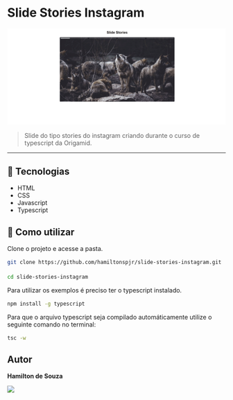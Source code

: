 # Slide Stories Instagram

<img src="./assets/demo.gif" alt="Demonstração do projeto sendo executado.">

> Slide do tipo stories do instagram criando durante o curso de typescript da Origamid.

<hr>

## 🧪 Tecnologias

- HTML
- CSS
- Javascript
- Typescript

## 🚀 Como utilizar

Clone o projeto e acesse a pasta.

```bash
git clone https://github.com/hamiltonspjr/slide-stories-instagram.git

cd slide-stories-instagram

```

Para utilizar os exemplos é preciso ter o typescript instalado.

```bash
npm install -g typescript
```

Para que o arquivo typescript seja compilado automáticamente utilize o seguinte comando no terminal:

```bash
tsc -w
```

## Autor

<strong> Hamilton de Souza </strong>
<br>

<a href="https://www.linkedin.com/in/hamilton-de-souza-34451018a/" target="_blank"><img src="https://img.shields.io/badge/Linkedin-blue?style=for-the-badge&logo=Linkedin"></a>
